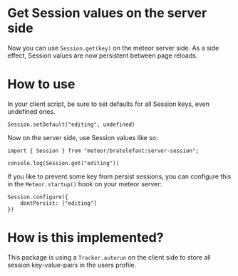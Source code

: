 # Get Session values on the server side

Now you can use `Session.get(key)` on the meteor server side. As a side effect, Session values are now persistent between page reloads.

# How to use

In your client script, be sure to set defaults for all Session keys, even undefined ones.

    Session.setDefault("editing", undefined)

Now on the server side, use Session values like so:

    import { Session } from "meteor/bratelefant:server-session";

    console.log(Session.get("editing"))

If you like to prevent some key from persist sessions, you can configure this in the `Meteor.startup()` hook on your meteor server:

    Session.configure({
        dontPersist: ["editing"]
    })

# How is this implemented?

This package is using a `Tracker.autorun` on the client side to store all session key-value-pairs in the users profile.
